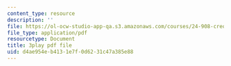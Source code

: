```yaml
---
content_type: resource
description: ''
file: https://ol-ocw-studio-app-qa.s3.amazonaws.com/courses/24-908-creole-languages-and-caribbean-identities-spring-2017/d4ae954eb4131e7f0d6231c47a385e88_p8BXCDrYliY.pdf
file_type: application/pdf
resourcetype: Document
title: 3play pdf file
uid: d4ae954e-b413-1e7f-0d62-31c47a385e88
---
```

